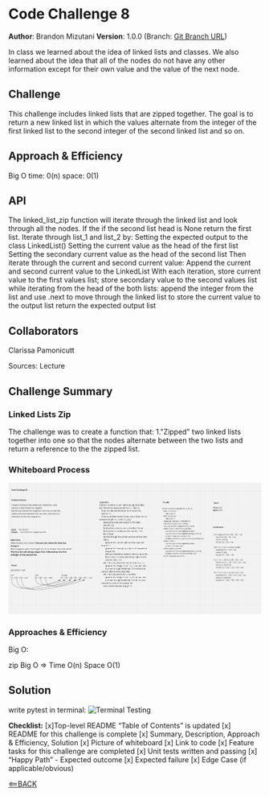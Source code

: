 # Code Challenge 8

**Author**: Brandon Mizutani
**Version**: 1.0.0 (Branch: [Git Branch URL](https://github.com/bran2miz/data-structures-and-algorithms/tree/linked-list-kth/python/code_challenges/linked-list/linked_list))

In class we learned about the idea of linked lists and classes. We also learned about the idea that all of the nodes do not have any other information except for their own value and the value of the next node.

## Challenge

This challenge includes linked lists that are zipped together. The goal is to return a new linked list in which the values alternate from the integer of the first linked list to the second integer of the second linked list and so on.

## Approach & Efficiency

Big O
time: 0(n)
space: 0(1)

## API

The linked_list_zip function will iterate through the linked list and look through all the nodes. If the if the second list head is None return the first list. Iterate through list_1 and list_2 by:
Setting the expected output to the class LinkedList()
Setting the current value as the head of the first list
Setting the secondary current value as the head of the second list
Then iterate through the current and second current value:
Append the current and second current value to the LinkedList
With each iteration, store current value to the first values list; store secondary value to the second values list
while iterating from the head of the both lists:
append the integer from the list and use .next to move through the linked list to store the current value to the output list
return the expected output list

## Collaborators

Clarissa Pamonicutt

Sources:
Lecture

## Challenge Summary

### Linked Lists Zip

The challenge was to create a function that:
1."Zipped" two linked lists together into one so that the nodes alternate between the two lists and return a reference to the the zipped list.

### Whiteboard Process

![WhiteBoard](../../Images/whiteboard-linked-list-zip.png)

### Approaches & Efficiency

Big O:

zip Big O => Time O(n) Space O(1)

## Solution

write pytest in terminal:
![Terminal Testing](../Images/terminal-testing-02.png)

**Checklist:**
[x]Top-level README “Table of Contents” is updated
[x] README for this challenge is complete
[x] Summary, Description, Approach & Efficiency, Solution
[x] Picture of whiteboard
[x] Link to code
[x] Feature tasks for this challenge are completed
[x] Unit tests written and passing
[x] “Happy Path” - Expected outcome
[x] Expected failure
[x] Edge Case (if applicable/obvious)

[<==BACK](../../README.md)
